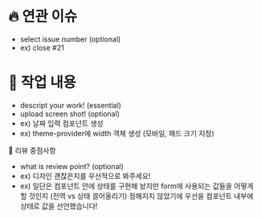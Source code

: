 # 🔥 연관 이슈
- select issue number (optional)
- ex) close #21

# 🚀 작업 내용
- descript your work! (essential)
- upload screen shot! (optional)
- ex) 날짜 입력 컴포넌트 생성
- ex) theme-provider에 width 객체 생성 (모바일, 패드 크기 지정)

💬 리뷰 중점사항
- what is review point? (optional)
- ex) 디자인 괜찮은지를 우선적으로 봐주세요!
- ex) 일단은 컴포넌트 안에 상태를 구현해 놨지만 form에 사용되는 값들을 어떻게 할 것인지 (전역 vs 상태 끌어올리기) 정해지지 않았기에 우선을 컴포넌트 내부에 상태로 값을 선언했습니다!
